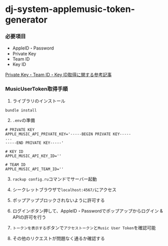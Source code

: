 # dj-system-applemusic-token-generator

### 必要項目
- AppleID・Password
- Private Key
- Team ID
- Key ID

[Private Key・Team ID・Key ID取得に関する参考記事](https://dev.classmethod.jp/articles/ios-11-apple-music-api-intro/)

### MusicUserToken取得手順
1. ライブラリのインストール
```
bundle install
```

2. `.env`の準備
```
# PRIVATE KEY
APPLE_MUSIC_API_PRIVATE_KEY='-----BEGIN PRIVATE KEY-----
...
-----END PRIVATE KEY-----'

# KEY ID
APPLE_MUSIC_API_KEY_ID=''

# TEAM ID
APPLE_MUSIC_API_TEAM_ID=''
```

3. `rackup config.ru`コマンドでサーバー起動

4. シークレットブラウザで`localhost:4567/`にアクセス

5. ポップアップブロックされないように許可する

6. ログインボタン押して、AppleID・Passwordでポップアップからログイン & APIの許可を行う

7. `トークンを表示する`ボタンで`アクセストークン`と`Music User Token`を確認可能

8. その他のリクエストが問題なく通るか確認する
